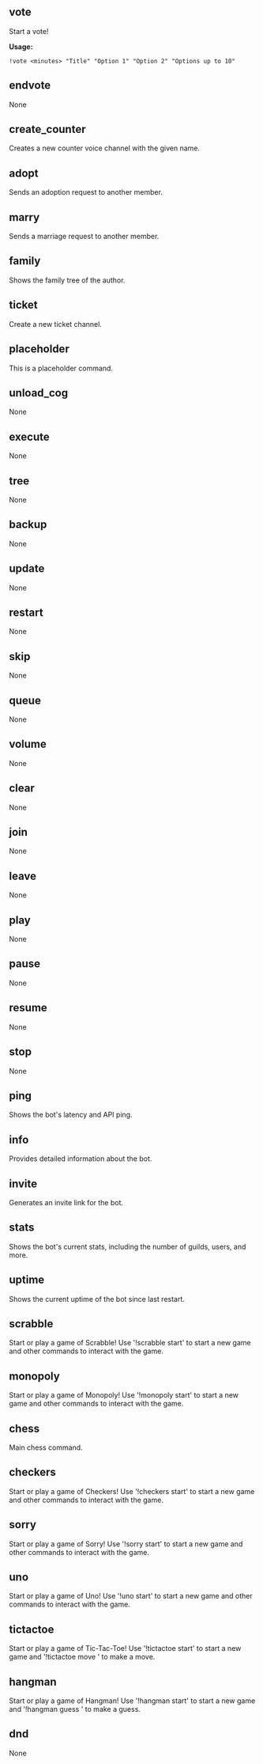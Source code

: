 ## vote

Start a vote!

**Usage:**

`!vote <minutes> "Title" "Option 1" "Option 2" "Options up to 10"`

## endvote

None

## create_counter

Creates a new counter voice channel with the given name.

## adopt

Sends an adoption request to another member.

## marry

Sends a marriage request to another member.

## family

Shows the family tree of the author.

## ticket

Create a new ticket channel.

## placeholder

This is a placeholder command.

## unload_cog

None

## execute

None

## tree

None

## backup

None

## update

None

## restart

None

## skip

None

## queue

None

## volume

None

## clear

None

## join

None

## leave

None

## play

None

## pause

None

## resume

None

## stop

None

## ping

Shows the bot's latency and API ping.

## info

Provides detailed information about the bot.

## invite

Generates an invite link for the bot.

## stats

Shows the bot's current stats, including the number of guilds, users, and more.

## uptime

Shows the current uptime of the bot since last restart.

## scrabble

Start or play a game of Scrabble! Use '!scrabble start' to start a new game and other commands to interact with the game.

## monopoly

Start or play a game of Monopoly! Use '!monopoly start' to start a new game and other commands to interact with the game.

## chess

Main chess command.

## checkers

Start or play a game of Checkers! Use '!checkers start' to start a new game and other commands to interact with the game.

## sorry

Start or play a game of Sorry! Use '!sorry start' to start a new game and other commands to interact with the game.

## uno

Start or play a game of Uno! Use '!uno start' to start a new game and other commands to interact with the game.

## tictactoe

Start or play a game of Tic-Tac-Toe! Use '!tictactoe start' to start a new game and '!tictactoe move <position>' to make a move.

## hangman

Start or play a game of Hangman! Use '!hangman start' to start a new game and '!hangman guess <letter>' to make a guess.

## dnd

None

